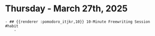 # Thursday - March 27th, 2025
	- ## {{renderer :pomodoro_itjkr,10}} 10-Minute Freewriting Session #habit
		-